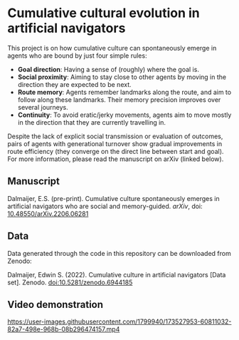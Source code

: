 # Cumulative cultural evolution in artificial navigators

This project is on how cumulative culture can spontaneously emerge in agents who are bound by just four simple rules:

- **Goal direction**: Having a sense of (roughly) where the goal is.
- **Social proximity**: Aiming to stay close to other agents by moving in the direction they are expected to be next.
- **Route memory**: Agents remember landmarks along the route, and aim to follow along these landmarks. Their memory precision improves over several journeys.
- **Continuity**: To avoid eratic/jerky movements, agents aim to move mostly in the direction that they are currently travelling in.

Despite the lack of explicit social transmission or evaluation of outcomes, pairs of agents with generational turnover show gradual improvements in route efficiency (they converge on the direct line between start and goal). For more information, please read the manuscript on arXiv (linked below).

## Manuscript

Dalmaijer, E.S. (pre-print). Cumulative culture spontaneously emerges in artificial navigators who are social and memory-guided. *arXiv*, doi: [10.48550/arXiv.2206.06281](https://doi.org/10.48550/arXiv.2206.06281)

## Data

Data generated through the code in this repository can be downloaded from Zenodo:

Dalmaijer, Edwin S. (2022). Cumulative culture in artificial navigators [Data set]. Zenodo. [doi:10.5281/zenodo.6944185](https://doi.org/10.5281/zenodo.6944185)

## Video demonstration

https://user-images.githubusercontent.com/1799940/173527953-60811032-82a7-498e-968b-08b296474157.mp4


